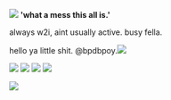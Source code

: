  ![](https://files.catbox.moe/hfi4io.jpg)
 __'what a mess this all is.'__

 always w2i, aint usually active. busy fella.

 hello ya little shit. @bpdbpoy.![](https://enchantments.carrd.co/assets/images/gallery19/589d51a0.gif?v=5c8435d5)

![](https://adriansblinkiecollection.neocities.org/stamps/e69.gif) ![](https://adriansblinkiecollection.neocities.org/stamps/e43.gif) ![](https://adriansblinkiecollection.neocities.org/stamps/e53.jpg) ![](https://adriansblinkiecollection.neocities.org/stamps/e64.gif)   


![](https://external-media.spacehey.net/media/sR4k-zzFWqYPPHMSnuC4-HanrQ-0eaFMJO3sHQ4ngkmQ=/https://i2.glitter-graphics.org/pub/2555/2555282d1y1n0qhg4.gif)

